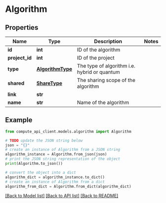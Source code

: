 # Algorithm


## Properties

Name | Type | Description | Notes
------------ | ------------- | ------------- | -------------
**id** | **int** | ID of the algorithm | 
**project_id** | **int** | ID of the project | 
**type** | [**AlgorithmType**](AlgorithmType.md) | The type of algorithm i.e. hybrid or quantum | 
**shared** | [**ShareType**](ShareType.md) | The sharing scope of the algorithm | 
**link** | **str** |  | 
**name** | **str** | Name of the algorithm | 

## Example

```python
from compute_api_client.models.algorithm import Algorithm

# TODO update the JSON string below
json = "{}"
# create an instance of Algorithm from a JSON string
algorithm_instance = Algorithm.from_json(json)
# print the JSON string representation of the object
print(Algorithm.to_json())

# convert the object into a dict
algorithm_dict = algorithm_instance.to_dict()
# create an instance of Algorithm from a dict
algorithm_from_dict = Algorithm.from_dict(algorithm_dict)
```
[[Back to Model list]](../README.md#documentation-for-models) [[Back to API list]](../README.md#documentation-for-api-endpoints) [[Back to README]](../README.md)


